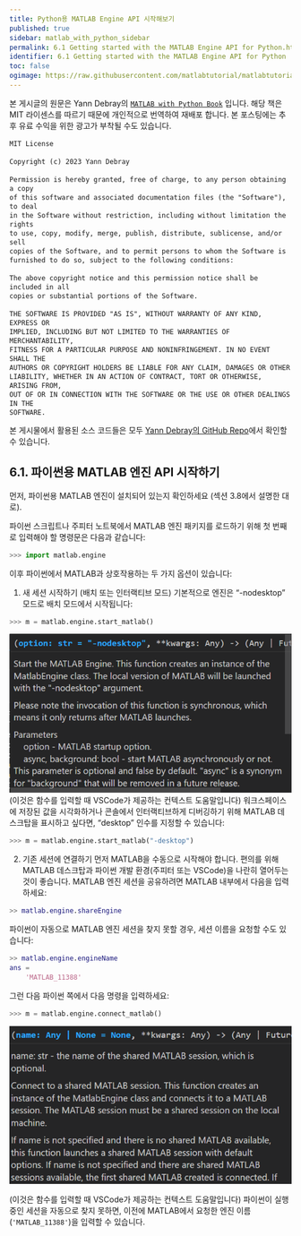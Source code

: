 ```yaml
---
title: Python용 MATLAB Engine API 시작해보기
published: true
sidebar: matlab_with_python_sidebar
permalink: 6.1 Getting started with the MATLAB Engine API for Python.html
identifier: 6.1 Getting started with the MATLAB Engine API for Python
toc: false
ogimage: https://raw.githubusercontent.com/matlabtutorial/matlabtutorial.github.io/main/images/MATLAB_with_Python_Book/ogimage.jpg
---
```


본 게시글의 원문은 Yann Debray의 [`MATLAB with Python Book`](https://github.com/yanndebray/matlab-with-python-book) 입니다. 해당 책은 MIT 라이센스를 따르기 때문에 개인적으로 번역하여 재배포 합니다. 본 포스팅에는 추후 유료 수익을 위한 광고가 부착될 수도 있습니다.

    MIT License

    Copyright (c) 2023 Yann Debray

    Permission is hereby granted, free of charge, to any person obtaining a copy
    of this software and associated documentation files (the "Software"), to deal
    in the Software without restriction, including without limitation the rights
    to use, copy, modify, merge, publish, distribute, sublicense, and/or sell
    copies of the Software, and to permit persons to whom the Software is
    furnished to do so, subject to the following conditions:

    The above copyright notice and this permission notice shall be included in all
    copies or substantial portions of the Software.

    THE SOFTWARE IS PROVIDED "AS IS", WITHOUT WARRANTY OF ANY KIND, EXPRESS OR
    IMPLIED, INCLUDING BUT NOT LIMITED TO THE WARRANTIES OF MERCHANTABILITY,
    FITNESS FOR A PARTICULAR PURPOSE AND NONINFRINGEMENT. IN NO EVENT SHALL THE
    AUTHORS OR COPYRIGHT HOLDERS BE LIABLE FOR ANY CLAIM, DAMAGES OR OTHER
    LIABILITY, WHETHER IN AN ACTION OF CONTRACT, TORT OR OTHERWISE, ARISING FROM,
    OUT OF OR IN CONNECTION WITH THE SOFTWARE OR THE USE OR OTHER DEALINGS IN THE
    SOFTWARE.

본 게시물에서 활용된 소스 코드들은 모두 [Yann Debray의 GitHub Repo](https://github.com/yanndebray/matlab-with-python-book)에서 확인할 수 있습니다.

## 6.1.	파이썬용 MATLAB 엔진 API 시작하기
먼저, 파이썬용 MATLAB 엔진이 설치되어 있는지 확인하세요 (섹션 3.8에서 설명한 대로).

파이썬 스크립트나 주피터 노트북에서 MATLAB 엔진 패키지를 로드하기 위해 첫 번째로 입력해야 할 명령문은 다음과 같습니다:
```python
>>> import matlab.engine
```
이후 파이썬에서 MATLAB과 상호작용하는 두 가지 옵션이 있습니다:
1.	새 세션 시작하기 (배치 또는 인터랙티브 모드)
기본적으로 엔진은 “-nodesktop” 모드로 배치 모드에서 시작됩니다:
```python
>>> m = matlab.engine.start_matlab()
```
![](https://raw.githubusercontent.com/matlabtutorial/matlabtutorial.github.io/main/images/MATLAB_with_Python_Book/image100.png)
(이것은 함수를 입력할 때 VSCode가 제공하는 컨텍스트 도움말입니다)
워크스페이스에 저장된 값을 시각화하거나 콘솔에서 인터랙티브하게 디버깅하기 위해 MATLAB 데스크탑을 표시하고 싶다면, “desktop” 인수를 지정할 수 있습니다:
```python
>>> m = matlab.engine.start_matlab("-desktop")
```
2.	기존 세션에 연결하기
먼저 MATLAB을 수동으로 시작해야 합니다. 편의를 위해 MATLAB 데스크탑과 파이썬 개발 환경(주피터 또는 VSCode)을 나란히 열어두는 것이 좋습니다. MATLAB 엔진 세션을 공유하려면 MATLAB 내부에서 다음을 입력하세요:
```matlab
>> matlab.engine.shareEngine
```
파이썬이 자동으로 MATLAB 엔진 세션을 찾지 못할 경우, 세션 이름을 요청할 수도 있습니다:
```matlab
>> matlab.engine.engineName
ans =
    'MATLAB_11388'
```    
그런 다음 파이썬 쪽에서 다음 명령을 입력하세요:
```python
>>> m = matlab.engine.connect_matlab()
```
![](https://raw.githubusercontent.com/matlabtutorial/matlabtutorial.github.io/main/images/MATLAB_with_Python_Book/image101.png)

(이것은 함수를 입력할 때 VSCode가 제공하는 컨텍스트 도움말입니다)
파이썬이 실행 중인 세션을 자동으로 찾지 못하면, 이전에 MATLAB에서 요청한 엔진 이름(`'MATLAB_11388'`)을 입력할 수 있습니다.